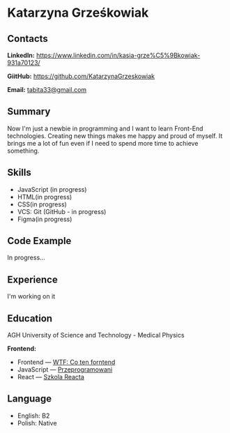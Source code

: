 # Katarzyna Grześkowiak

## Contacts

**LinkedIn:** <https://www.linkedin.com/in/kasia-grze%C5%9Bkowiak-931a70123/>

**GiitHub:** <https://github.com/KatarzynaGrzeskowiak>

**Email:** <tabita33@gmail.com>

## Summary

Now I'm just a newbie in programming and I want to learn Front-End technologies. Creating new things makes me happy and proud of myself. It brings me a lot of fun even if I need to spend more time to achieve something.

## Skills

- JavaScript (in progress)
- HTML(in progress)
- CSS(in progress)
- VCS: Git (GitHub - in progress)
- Figma(in progress)

## Code Example

In progress...

## Experience

I'm working on it

## Education

AGH University of Science and Technology - Medical Physics

**Frontend:**

- Frontend — [WTF: Co ten forntend](https://cotenfrontend.pl/)
- JavaScript — [Przeprogramowani](https://przeprogramowani.pl/)
- React — [Szkola Reacta](https://szkolareacta.pl/)

## Language

- English: B2
- Polish: Native
